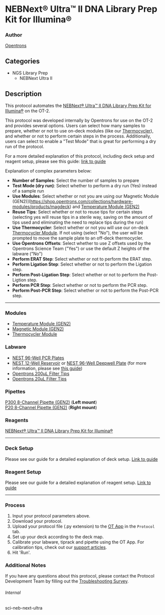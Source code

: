 # NEBNext® Ultra™ II DNA Library Prep Kit for Illumina®

### Author
[Opentrons](https://opentrons.com/)

## Categories
* NGS Library Prep
	* NEBNext Ultra II

## Description
This protocol automates the [NEBNext® Ultra™ II DNA Library Prep Kit for Illumina®](https://www.neb.com/products/e7645-nebnext-ultra-ii-dna-library-prep-kit-for-illumina#Product%20Information) on the OT-2.

This protocol was developed internally by Opentrons for use on the OT-2 and provides several options. Users can select how many samples to prepare, whether or not to use on-deck modules (like our [Thermocycler](https://shop.opentrons.com/collections/hardware-modules/products/thermocycler-module)), and whether or not to perform certain steps in the process. Additionally, users can select to enable a "Test Mode" that is great for performing a dry run of the protocol.

For a more detailed explanation of this protocol, including deck setup and reagent setup, please see this guide: [link to guide](https://opentrons-protocol-library-website.s3.amazonaws.com/custom-README-images/sci-neb-next-ultra/NEBNext+Ultra+II+-+Protocol+Library+Readme.pdf)

Explanation of complex parameters below:
* **Number of Samples**: Select the number of samples to prepare
* **Test Mode (dry run)**: Select whether to perform a dry run (Yes) instead of a sample run
* **Use Modules**: Select whether or not you are using our Magnetic Module (GEN2)](https://shop.opentrons.com/collections/hardware-modules/products/magdeck) and [Temperature Module (GEN2)](https://shop.opentrons.com/collections/hardware-modules/products/tempdeck)
* **Reuse Tips**: Select whether or not to reuse tips for certain steps (selecting yes will reuse tips in a sterile way, saving on the amount of tips used and eliminating the need to replace tips during the run)
* **Use Thermocycler**: Select whether or not you will use our on-deck [Thermocycler Module](https://shop.opentrons.com/collections/hardware-modules/products/thermocycler-module). If not using (select "No"), the user will be prompted to move the sample plate to an off-deck thermocycler.
* **Use Opentrons Offsets**: Select whether to use Z offsets used by the Opentrons Science Team ("Yes") or use the default Z heights of the labware ("No")
* **Perform ERAT Step**: Select whether or not to perform the ERAT step.
* **Perform Ligation Step**: Select whether or not to perform the Ligation step.
* **Perform Post-Ligation Step**: Select whether or not to perform the Post-Ligtion step.
* **Perform PCR Step**: Select whether or not to perform the PCR step.
* **Perform Post-PCR Step**: Select whether or not to perform the Post-PCR step.

---

### Modules
* [Temperature Module (GEN2)](https://shop.opentrons.com/collections/hardware-modules/products/tempdeck)
* [Magnetic Module (GEN2)](https://shop.opentrons.com/collections/hardware-modules/products/magdeck)
* [Thermocycler Module](https://shop.opentrons.com/collections/hardware-modules/products/thermocycler-module)


### Labware
* [NEST 96-Well PCR Plates](https://shop.opentrons.com/nest-0-1-ml-96-well-pcr-plate-full-skirt/)
* [NEST 12-Well Reservoir](https://shop.opentrons.com/nest-12-well-reservoirs-15-ml/) or [NEST 96-Well Deepwell Plate](https://shop.opentrons.com/nest-2-ml-96-well-deep-well-plate-v-bottom/) (for more information, please see [this guide](https://opentrons-protocol-library-website.s3.amazonaws.com/custom-README-images/sci-neb-next-ultra/NEBNext+Ultra+II+-+Protocol+Library+Readme.pdf))
* [Opentrons 200µL Filter Tips](https://shop.opentrons.com/opentrons-200ul-filter-tips/)
* [Opentrons 20µL Filter Tips](https://shop.opentrons.com/opentrons-20ul-filter-tips/)

### Pipettes
[P300 8-Channel Pipette (GEN2)](https://shop.opentrons.com/8-channel-electronic-pipette/) (**Left mount**)</br>
[P20 8-Channel Pipette (GEN2)](https://shop.opentrons.com/8-channel-electronic-pipette/) (**Right mount**)


### Reagents
[NEBNext® Ultra™ II DNA Library Prep Kit for Illumina®](https://www.neb.com/products/e7645-nebnext-ultra-ii-dna-library-prep-kit-for-illumina#Product%20Information)


---

### Deck Setup
Please see our guide for a detailed explanation of deck setup. [Link to guide](https://opentrons-protocol-library-website.s3.amazonaws.com/custom-README-images/sci-neb-next-ultra/NEBNext+Ultra+II+-+Protocol+Library+Readme.pdf)

### Reagent Setup
Please see our guide for a detailed explanation of reagent setup. [Link to guide](https://opentrons-protocol-library-website.s3.amazonaws.com/custom-README-images/sci-neb-next-ultra/NEBNext+Ultra+II+-+Protocol+Library+Readme.pdf)

---

### Process
1. Input your protocol parameters above.
2. Download your protocol.
3. Upload your protocol file (.py extension) to the [OT App](https://opentrons.com/ot-app) in the `Protocol` tab.
4. Set up your deck according to the deck map.
5. Calibrate your labware, tiprack and pipette using the OT App. For calibration tips, check out our [support articles](https://support.opentrons.com/en/collections/1559720-guide-for-getting-started-with-the-ot-2).
6. Hit 'Run'.

### Additional Notes
If you have any questions about this protocol, please contact the Protocol Development Team by filling out the [Troubleshooting Survey](https://protocol-troubleshooting.paperform.co/).

###### Internal
sci-neb-next-ultra
